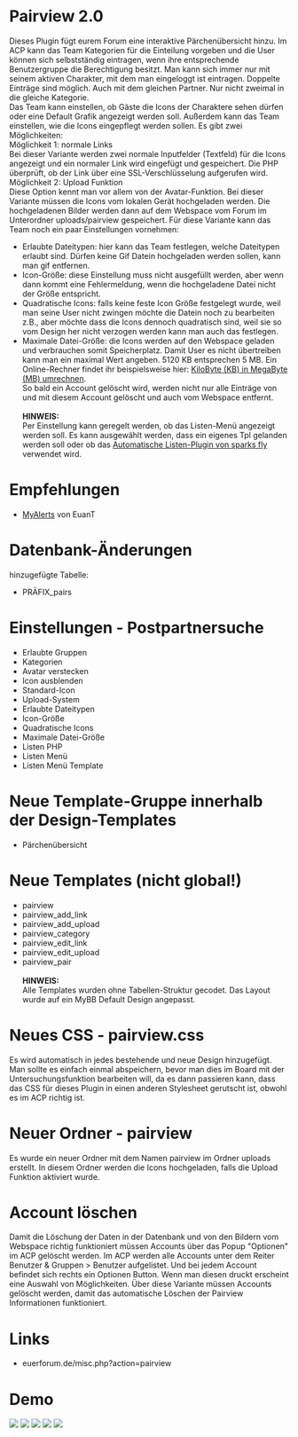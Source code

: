 # Pairview 2.0
Dieses Plugin fügt eurem Forum eine interaktive Pärchenübersicht hinzu. Im ACP kann das Team Kategorien für die Einteilung vorgeben und die User können sich selbstständig eintragen, wenn ihre entsprechende Benutzergruppe die Berechtigung besitzt. Man kann sich immer nur mit seinem aktiven Charakter, mit dem man eingeloggt ist eintragen. Doppelte Einträge sind möglich. Auch mit dem gleichen Partner. Nur nicht zweimal in die gleiche Kategorie.<br>
Das Team kann einstellen, ob Gäste die Icons der Charaktere sehen dürfen oder eine Default Grafik angezeigt werden soll. Außerdem kann das Team einstellen, wie die Icons eingepflegt werden sollen. Es gibt zwei Möglichkeiten:<br>
Möglichkeit 1: normale Links<br>
Bei dieser Variante werden zwei normale Inputfelder (Textfeld) für die Icons angezeigt und ein normaler Link wird eingefügt und gespeichert. Die PHP überprüft, ob der Link über eine SSL-Verschlüsselung aufgerufen wird.<br>
Möglichkeit 2: Upload Funktion<br>
Diese Option kennt man vor allem von der Avatar-Funktion. Bei dieser Variante müssen die Icons vom lokalen Gerät hochgeladen werden. Die hochgeladenen Bilder werden dann auf dem Webspace vom Forum im Unterordner uploads/pairview gespeichert. Für diese Variante kann das Team noch ein paar Einstellungen vornehmen:<br>
- Erlaubte Dateitypen: hier kann das Team festlegen, welche Dateitypen erlaubt sind. Dürfen keine Gif Datein hochgeladen werden sollen, kann man gif entfernen. 
- Icon-Größe: diese Einstellung muss nicht ausgefüllt werden, aber wenn dann kommt eine Fehlermeldung, wenn die hochgeladene Datei nicht der Größe entspricht. 
- Quadratische Icons: falls keine feste Icon Größe festgelegt wurde, weil man seine User nicht zwingen möchte die Datein noch zu bearbeiten z.B., aber möchte dass die Icons dennoch quadratisch sind, weil sie so vom Design her nicht verzogen werden kann man auch das festlegen.
- Maximale Datei-Größe: die Icons werden auf den Webspace geladen und verbrauchen somit Speicherplatz. Damit User es nicht übertreiben kann man ein maximal Wert angeben. 5120 KB entsprechen 5 MB. Ein Online-Rechner findet ihr beispielsweise hier: <a href="https://www.online-rechner.net/datenmenge/kb-mb/">KiloByte (KB) in MegaByte (MB) umrechnen</a>.<br>
So bald ein Account gelöscht wird, werden nicht nur alle Einträge von und mit diesem Account gelöscht und auch vom Webspace entfernt.<br><br>
<b>HINWEIS:</b><br>
Per Einstellung kann geregelt werden, ob das Listen-Menü angezeigt werden soll. Es kann ausgewählt werden, dass ein eigenes Tpl gelanden werden soll oder ob das <a href="https://github.com/ItsSparksFly/mybb-lists">Automatische Listen-Plugin von sparks fly</a> verwendet wird. 

# Empfehlungen
- <a href="https://github.com/MyBBStuff/MyAlerts" target="_blank">MyAlerts</a> von EuanT 

# Datenbank-Änderungen
hinzugefügte Tabelle:
- PRÄFIX_pairs

# Einstellungen - Postpartnersuche
- Erlaubte Gruppen
- Kategorien
- Avatar verstecken
- Icon ausblenden
- Standard-Icon
- Upload-System
- Erlaubte Dateitypen
- Icon-Größe
- Quadratische Icons
- Maximale Datei-Größe
- Listen PHP
- Listen Menü
- Listen Menü Template

# Neue Template-Gruppe innerhalb der Design-Templates
- Pärchenübersicht

# Neue Templates (nicht global!)
- pairview
- pairview_add_link
- pairview_add_upload
- pairview_category
- pairview_edit_link
- pairview_edit_upload
- pairview_pair<br><br>
<b>HINWEIS:</b><br>
Alle Templates wurden ohne Tabellen-Struktur gecodet. Das Layout wurde auf ein MyBB Default Design angepasst.

# Neues CSS - pairview.css
Es wird automatisch in jedes bestehende und neue Design hinzugefügt. Man sollte es einfach einmal abspeichern, bevor man dies im Board mit der Untersuchungsfunktion bearbeiten will, da es dann passieren kann, dass das CSS für dieses Plugin in einen anderen Stylesheet gerutscht ist, obwohl es im ACP richtig ist.

# Neuer Ordner - pairview
Es wurde ein neuer Ordner mit dem Namen pairview im Ordner uploads erstellt. In diesem Ordner werden die Icons hochgeladen, falls die Upload Funktion aktiviert wurde. 

# Account löschen
Damit die Löschung der Daten in der Datenbank und von den Bildern vom Webspace richtig funktioniert müssen Accounts über das Popup "Optionen" im ACP gelöscht werden. Im ACP werden alle Accounts unter dem Reiter Benutzer & Gruppen > Benutzer aufgelistet. Und bei jedem Account befindet sich rechts ein Optionen Button. Wenn man diesen druckt erscheint eine Auswahl von Möglichkeiten. Über diese Variante müssen Accounts gelöscht werden, damit das automatische Löschen der Pairview Informationen funktioniert.

# Links
- euerforum.de/misc.php?action=pairview

# Demo
<img src="https://stormborn.at/plugins/pairview.png">
<img src="https://stormborn.at/plugins/pairview_upload.png">
<img src="https://stormborn.at/plugins/pairview_link.png">
<img src="https://stormborn.at/plugins/pairview_edit_upload.png">
<img src="https://stormborn.at/plugins/pairview_edit_link.png">
